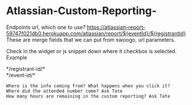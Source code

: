# Atlassian-Custom-Reporting-
Endpoints url, which one to use?
https://atlassian-report-59747f021db0.herokuapp.com/atlassian/report/${eventId}/${registrantId}
These are merge fields that we can put from swoogo, url parameters. 

Check in the widget or js snippet down where it checkbox is selected. 
Example 
 <div id="registrantId">*/registrant-id/*</div>
    <div id="eventId">*/event-id/*</div>

    Where is the info coming from? What happens when you click it? 
    Where did the attended number come? Ask Tate
    How many hours are remaining in the custom reporting? Ask Tate
